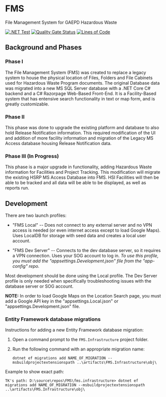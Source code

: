 # FMS

File Management System for GAEPD Hazardous Waste

[![.NET Test](https://github.com/gaepdit/fms/actions/workflows/dotnet-test.yml/badge.svg)](https://github.com/gaepdit/fms/actions/workflows/dotnet-test.yml)
[![Quality Gate Status](https://sonarcloud.io/api/project_badges/measure?project=gaepdit_FMS&metric=alert_status)](https://sonarcloud.io/summary/new_code?id=gaepdit_FMS)
[![Lines of Code](https://sonarcloud.io/api/project_badges/measure?project=gaepdit_FMS&metric=ncloc)](https://sonarcloud.io/summary/new_code?id=gaepdit_FMS)


## Background and Phases

### Phase I

The File Management System (FMS) was created to replace a legacy system to house the physical location of Files, Folders and File Cabinets used for Hazardous Waste Program documents. The original Database data was migrated into a new MS SQL Server database with a .NET Core C# backend and a C# Razorpage Web-Based Front-End. It is a Facility-Based system that has entensive search functionality in text or map form, and is greatly customizable.

### Phase II

This phase was done to upgrade the existing platform and database to also hold Release Notification information. This required modification of the UI and addition of more facility information and migration of the Legacy MS Access database housing Release Notification data. 

### Phase III (In Progress)

This phase is a major upgrade in functionality, adding Hazardous Waste information for Facilities and Project Tracking. This modification will migrate the existing HSRP MS Access Database into FMS. HSI Facilities will then be able to be tracked and all data will be able to be displayed, as well as reports run. 

## Development

There are two launch profiles:

* "FMS Local" -- Does not connect to any external server and no VPN access is needed (or even internet access except to load Google Maps). Uses LocalDB for storage with seed data and creates a local user account.

* "FMS Dev Server" -- Connects to the dev database server, so it requires a VPN connection. Uses your SOG account to log in. *To use this profile, you must add the "appsettings.Development.json" file from the "app-config" repo.*

Most development should be done using the Local profile. The Dev Server profile is only needed when specifically troubleshooting issues with the database server or SOG account.

**NOTE:** In order to load Google Maps on the Location Search page, you must add a Google API key in the "appsettings.Local.json" or "appsettings.Development.json" file.

### Entity Framework database migrations

Instructions for adding a new Entity Framework database migration:

1. Open a command prompt to the `FMS.Infrastructure` project folder.

2. Run the following command with an appropriate migration name:

   `dotnet ef migrations add NAME_OF_MIGRATION --msbuildprojectextensionspath ..\artifacts\FMS.Infrastructure\obj\`

Example to show exact path:

   `TK's path: D:\source\repos\FMS\fms.infrastructure> dotnet ef migrations add NAME_OF_MIGRATION --msbuildprojectextensionspath ..\artifacts\FMS.Infrastructure\obj\`
